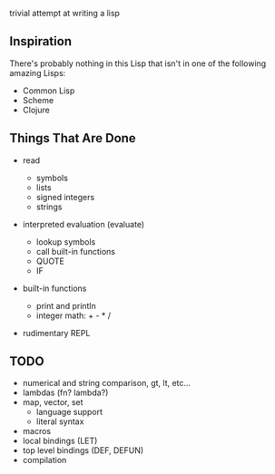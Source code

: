 trivial attempt at writing a lisp

Inspiration
-----------

There's probably nothing in this Lisp that isn't in one of the
following amazing Lisps:

* Common Lisp
* Scheme
* Clojure

Things That Are Done
--------------------
* read
  * symbols
  * lists
  * signed integers
  * strings

* interpreted evaluation (evaluate)
  * lookup symbols
  * call built-in functions
  * QUOTE
  * IF

* built-in functions
  * print and println
  * integer math: + - * /

* rudimentary REPL

TODO
----

* numerical and string comparison, gt, lt, etc...
* lambdas (fn? lambda?)
* map, vector, set
  * language support
  * literal syntax
* macros
* local bindings (LET)
* top level bindings (DEF, DEFUN)
* compilation

